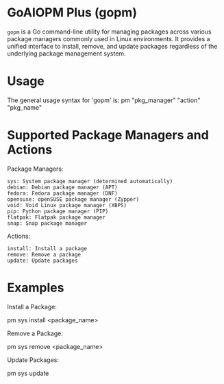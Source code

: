 # GoAIOPM Plus (gopm)

`gopm` is a Go command-line utility for managing packages across various package managers commonly used in Linux environments. It provides a unified interface to install, remove, and update packages regardless of the underlying package management system.

# Usage

The general usage syntax for 'gopm' is:
pm "pkg_manager" "action" "pkg_name"



# Supported Package Managers and Actions
Package Managers:

    sys: System package manager (determined automatically)
    debian: Debian package manager (APT)
    fedora: Fedora package manager (DNF)
    opensuse: openSUSE package manager (Zypper)
    void: Void Linux package manager (XBPS)
    pip: Python package manager (PIP)
    flatpak: Flatpak package manager
    snap: Snap package manager

Actions:

    install: Install a package
    remove: Remove a package
    update: Update packages

# Examples
Install a Package:

pm sys install <package_name>

Remove a Package:

pm sys remove <package_name>

Update Packages:

pm sys update
